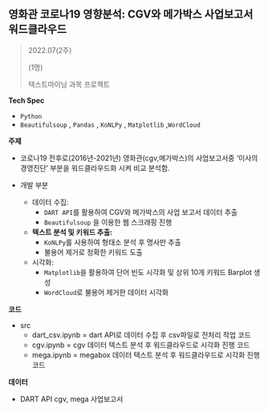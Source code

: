 ## 영화관 코로나19 영향분석: CGV와 메가박스 사업보고서 워드클라우드

> 2022.07(2주)
> 
> (1명)
> 
> 텍스트마이닝 과목 프로젝트

**Tech Spec**

- `Python`
- `Beautifulsoup` , `Pandas` , `KoNLPy` , `Matplotlib` ,`WordCloud`

**주제**
- 코로나19 전후로(2016년-2021년) 영화관(cgv,메가박스)의 사업보고서중 ‘이사의 경영진단’ 부분을 워드클라우드화 시켜 비교 분석함.

- 개발 부분
    - 데이터 수집:
        - `DART API`를 활용하여 CGV와 메가박스의 사업 보고서 데이터 추출
        - `Beautifulsoup` 을 이용한 웹 스크래핑 진행
    - **텍스트 분석 및 키워드 추출:**
        - `KoNLPy`를 사용하여 형태소 분석 후 명사만 추출
        - 불용어 제거로 정확한 키워드 도출
    - 시각화:
        - `Matplotlib`을 활용하여 단어 빈도 시각화 및 상위 10개 키워드 Barplot 생성
        - `WordCloud`로 불용어 제거한 데이터 시각화

**코드**
- src
    - dart_csv.ipynb = dart API로 데이터 수집 후 csv파일로 전처리 작업 코드
    - cgv.ipynb = cgv 데이터 텍스트 분석 후 워드클라우드로 시각화 진행 코드
    - mega.ipynb = megabox 데이터 텍스트 분석 후 워드클라우드로 시각화 진행 코드

**데이터**
- DART API cgv, mega 사업보고서